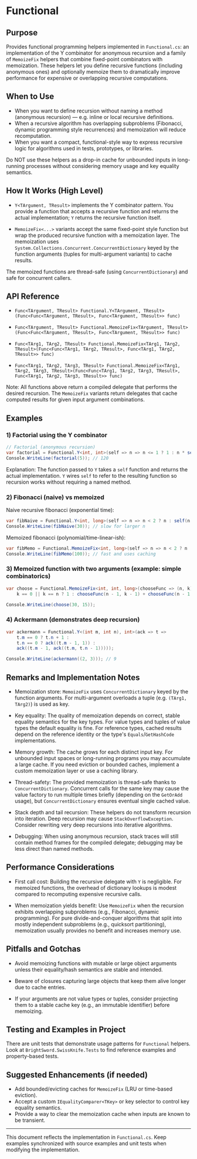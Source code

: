 # Functional

## Purpose

Provides functional programming helpers implemented in `Functional.cs`: an implementation of the Y combinator for anonymous recursion and a family of `MemoizeFix` helpers that combine fixed-point combinators with memoization. These helpers let you define recursive functions (including anonymous ones) and optionally memoize them to dramatically improve performance for expensive or overlapping recursive computations.

## When to Use

- When you want to define recursion without naming a method (anonymous recursion) — e.g. inline or local recursive definitions.
- When a recursive algorithm has overlapping subproblems (Fibonacci, dynamic programming style recurrences) and memoization will reduce recomputation.
- When you want a compact, functional-style way to express recursive logic for algorithms used in tests, prototypes, or libraries.

Do NOT use these helpers as a drop-in cache for unbounded inputs in long-running processes without considering memory usage and key equality semantics.

## How It Works (High Level)

- `Y<TArgument, TResult>` implements the Y combinator pattern. You provide a function that accepts a recursive function and returns the actual implementation; `Y` returns the recursive function itself.

- `MemoizeFix<...>` variants accept the same fixed-point style function but wrap the produced recursive function with a memoization layer. The memoization uses `System.Collections.Concurrent.ConcurrentDictionary` keyed by the function arguments (tuples for multi-argument variants) to cache results.

The memoized functions are thread-safe (using `ConcurrentDictionary`) and safe for concurrent callers.

## API Reference

- `Func<TArgument, TResult> Functional.Y<TArgument, TResult>(Func<Func<TArgument, TResult>, Func<TArgument, TResult>> func)`

- `Func<TArgument, TResult> Functional.MemoizeFix<TArgument, TResult>(Func<Func<TArgument, TResult>, Func<TArgument, TResult>> func)`

- `Func<TArg1, TArg2, TResult> Functional.MemoizeFix<TArg1, TArg2, TResult>(Func<Func<TArg1, TArg2, TResult>, Func<TArg1, TArg2, TResult>> func)`

- `Func<TArg1, TArg2, TArg3, TResult> Functional.MemoizeFix<TArg1, TArg2, TArg3, TResult>(Func<Func<TArg1, TArg2, TArg3, TResult>, Func<TArg1, TArg2, TArg3, TResult>> func)`

Note: All functions above return a compiled delegate that performs the desired recursion. The `MemoizeFix` variants return delegates that cache computed results for given input argument combinations.

## Examples

### 1) Factorial using the Y combinator

```csharp
// Factorial (anonymous recursion)
var factorial = Functional.Y<int, int>(self => n => n <= 1 ? 1 : n * self(n - 1));
Console.WriteLine(factorial(5)); // 120
```

Explanation: The function passed to `Y` takes a `self` function and returns the actual implementation. `Y` wires `self` to refer to the resulting function so recursion works without requiring a named method.

### 2) Fibonacci (naive) vs memoized

Naive recursive fibonacci (exponential time):

```csharp
var fibNaive = Functional.Y<int, long>(self => n => n < 2 ? n : self(n - 1) + self(n - 2));
Console.WriteLine(fibNaive(30)); // slow for larger n
```

Memoized fibonacci (polynomial/time-linear-ish):

```csharp
var fibMemo = Functional.MemoizeFix<int, long>(self => n => n < 2 ? n : self(n - 1) + self(n - 2));
Console.WriteLine(fibMemo(100)); // fast and uses caching
```

### 3) Memoized function with two arguments (example: simple combinatorics)

```csharp
var choose = Functional.MemoizeFix<int, int, long>(chooseFunc => (n, k) =>
    k == 0 || k == n ? 1 : chooseFunc(n - 1, k - 1) + chooseFunc(n - 1, k));

Console.WriteLine(choose(30, 15));
```

### 4) Ackermann (demonstrates deep recursion)

```csharp
var ackermann = Functional.Y<(int m, int n), int>(ack => t =>
    t.m == 0 ? t.n + 1 :
    t.n == 0 ? ack((t.m - 1, 1)) :
    ack((t.m - 1, ack((t.m, t.n - 1)))));

Console.WriteLine(ackermann((2, 3))); // 9
```

## Remarks and Implementation Notes

- Memoization store: `MemoizeFix` uses `ConcurrentDictionary` keyed by the function arguments. For multi-argument overloads a tuple (e.g. `(TArg1, TArg2)`) is used as key.

- Key equality: The quality of memoization depends on correct, stable equality semantics for the key types. For value types and tuples of value types the default equality is fine. For reference types, cached results depend on the reference identity or the type's `Equals`/`GetHashCode` implementations.

- Memory growth: The cache grows for each distinct input key. For unbounded input spaces or long-running programs you may accumulate a large cache. If you need eviction or bounded caches, implement a custom memoization layer or use a caching library.

- Thread-safety: The provided memoization is thread-safe thanks to `ConcurrentDictionary`. Concurrent calls for the same key may cause the value factory to run multiple times briefly (depending on the `GetOrAdd` usage), but `ConcurrentDictionary` ensures eventual single cached value.

- Stack depth and tail recursion: These helpers do not transform recursion into iteration. Deep recursion may cause `StackOverflowException`. Consider rewriting very deep recursions into iterative algorithms.

- Debugging: When using anonymous recursion, stack traces will still contain method frames for the compiled delegate; debugging may be less direct than named methods.

## Performance Considerations

- First call cost: Building the recursive delegate with `Y` is negligible. For memoized functions, the overhead of dictionary lookups is modest compared to recomputing expensive recursive calls.

- When memoization yields benefit: Use `MemoizeFix` when the recursion exhibits overlapping subproblems (e.g., Fibonacci, dynamic programming). For pure divide-and-conquer algorithms that split into mostly independent subproblems (e.g., quicksort partitioning), memoization usually provides no benefit and increases memory use.

## Pitfalls and Gotchas

- Avoid memoizing functions with mutable or large object arguments unless their equality/hash semantics are stable and intended.

- Beware of closures capturing large objects that keep them alive longer due to cache entries.

- If your arguments are not value types or tuples, consider projecting them to a stable cache key (e.g., an immutable identifier) before memoizing.

## Testing and Examples in Project

There are unit tests that demonstrate usage patterns for `Functional` helpers. Look at `BrightSword.SwissKnife.Tests` to find reference examples and property-based tests.

## Suggested Enhancements (if needed)

- Add bounded/evicting caches for `MemoizeFix` (LRU or time-based eviction).
- Accept a custom `IEqualityComparer<TKey>` or key selector to control key equality semantics.
- Provide a way to clear the memoization cache when inputs are known to be transient.

---

This document reflects the implementation in `Functional.cs`. Keep examples synchronized with source examples and unit tests when modifying the implementation.